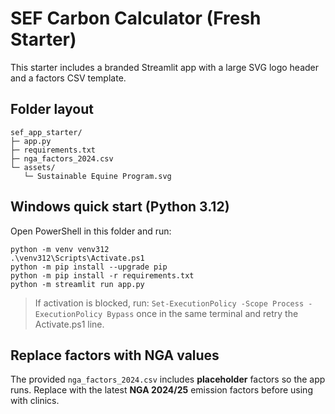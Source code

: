 
# SEF Carbon Calculator (Fresh Starter)

This starter includes a branded Streamlit app with a large SVG logo header and a factors CSV template.

## Folder layout
```
sef_app_starter/
├─ app.py
├─ requirements.txt
├─ nga_factors_2024.csv
└─ assets/
   └─ Sustainable Equine Program.svg
```

## Windows quick start (Python 3.12)
Open PowerShell in this folder and run:
```
python -m venv venv312
.\venv312\Scripts\Activate.ps1
python -m pip install --upgrade pip
python -m pip install -r requirements.txt
python -m streamlit run app.py
```

> If activation is blocked, run: `Set-ExecutionPolicy -Scope Process -ExecutionPolicy Bypass` once in the same terminal and retry the Activate.ps1 line.

## Replace factors with NGA values
The provided `nga_factors_2024.csv` includes **placeholder** factors so the app runs. Replace with the latest **NGA 2024/25** emission factors before using with clinics.
